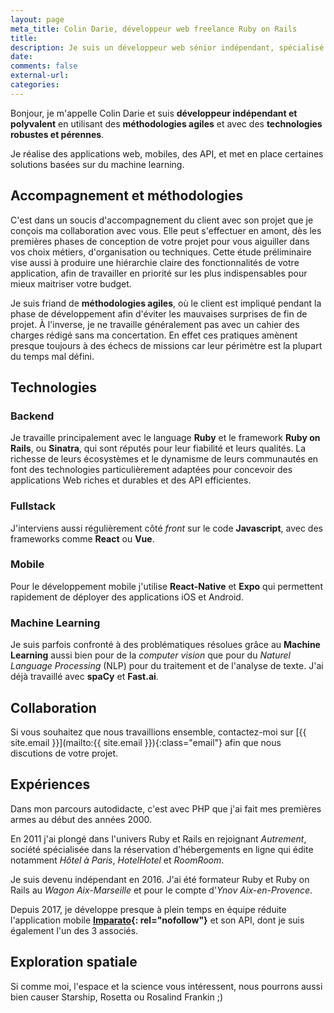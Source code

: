 ```yaml
---
layout: page
meta_title: Colin Darie, développeur web freelance Ruby on Rails
title:
description: Je suis un développeur web sénior indépendant, spécialisé dans Ruby et Ruby on Rails.
date:
comments: false
external-url:
categories:
---
```


Bonjour, je m'appelle Colin Darie et suis <strong>développeur indépendant et polyvalent</strong> en utilisant des <strong>méthodologies agiles</strong> et avec des <strong>technologies robustes et pérennes</strong>.

Je réalise des applications web, mobiles, des API, et met en place certaines solutions basées sur du machine learning.

## Accompagnement et méthodologies

C'est dans un soucis d'accompagnement du client avec son projet que je conçois ma collaboration avec vous. Elle peut s'effectuer en amont, dès les premières phases de conception de votre projet pour vous aiguiller dans vos choix métiers, d'organisation ou techniques. Cette étude préliminaire vise aussi à produire une hiérarchie claire des fonctionnalités de votre application, afin de travailler en priorité sur les plus indispensables pour mieux maitriser votre budget.

Je suis friand de **méthodologies agiles**, où le client est impliqué pendant la phase de développement afin d'éviter les mauvaises surprises de fin de projet.
À l'inverse, je ne travaille généralement pas avec un cahier des charges rédigé sans ma concertation. En effet ces pratiques amènent presque toujours à des échecs de missions car leur périmètre est la plupart du temps mal défini.

## Technologies

### Backend
Je travaille principalement avec le language **Ruby** et le framework **Ruby on Rails**, ou **Sinatra**, qui sont réputés pour leur fiabilité et leurs qualités. La richesse de leurs écosystèmes et le dynamisme de leurs communautés en font des technologies particulièrement adaptées pour concevoir des applications Web riches et durables et des API efficientes.

### Fullstack
J'interviens aussi régulièrement côté *front* sur le code **Javascript**, avec des frameworks comme **React** ou **Vue**.

### Mobile
Pour le développement mobile j'utilise **React-Native** et **Expo** qui permettent rapidement de déployer des applications iOS et Android.

### Machine Learning
Je suis parfois confronté à des problématiques résolues grâce au **Machine Learning** aussi bien pour de la *computer vision* que pour du *Naturel Language Processing* (NLP) pour du traitement et de l'analyse de texte. J'ai déjà travaillé avec **spaCy** et **Fast.ai**.

## Collaboration
Si vous souhaitez que nous travaillions ensemble, contactez-moi sur [{{ site.email }}](mailto:{{ site.email }}){:class="email"} afin que nous discutions de votre projet.


## Expériences

Dans mon parcours autodidacte, c'est avec PHP que j'ai fait mes premières armes au début des années 2000.

En 2011 j'ai plongé dans l'univers Ruby et Rails en rejoignant *Autrement*, société spécialisée dans la réservation d'hébergements en ligne qui édite notamment *Hôtel à Paris*, *HotelHotel* et *RoomRoom*.

Je suis devenu indépendant en 2016. J'ai été formateur Ruby et Ruby on Rails au *Wagon Aix-Marseille* et pour le compte d'*Ynov Aix-en-Provence*.

Depuis 2017, je développe presque à plein temps en équipe réduite l'application mobile **[Imparato](https://imparato.io){: rel="nofollow"}** et son API, dont je suis également l'un des 3 associés.

## Exploration spatiale

Si comme moi, l'espace et la science vous intéressent, nous pourrons aussi bien causer Starship, Rosetta ou Rosalind Frankin ;)

